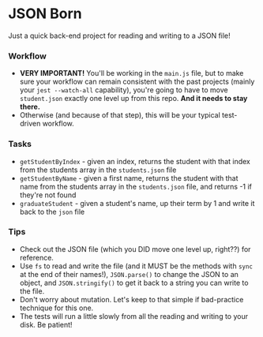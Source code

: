 # JSON Born

Just a quick back-end project for reading and writing to a JSON file!


### Workflow

* **VERY IMPORTANT!** You'll be working in the `main.js` file, but to make sure your workflow can remain consistent with the past projects (mainly your `jest --watch-all` capability), you're going to have to move `student.json` exactly one level up from this repo. **And it needs to stay there.**
* Otherwise (and because of that step), this will be your typical test-driven workflow.


### Tasks

* `getStudentByIndex` - given an index, returns the student with that index from the students array in the `students.json` file
* `getStudentByName` - given a first name, returns the student with that name from the students array in the `students.json` file, and returns -1 if they're not found
* `graduateStudent` - given a student's name, up their term by 1 and write it back to the `json` file


### Tips

* Check out the JSON file (which you DID move one level up, right??) for reference.
* Use `fs` to read and write the file (and it MUST be the methods with `sync` at the end of their names!), `JSON.parse()` to change the JSON to an object, and `JSON.stringify()` to get it back to a string you can write to the file.
* Don't worry about mutation. Let's keep to that simple if bad-practice technique for this one.
* The tests will run a little slowly from all the reading and writing to your disk. Be patient!
